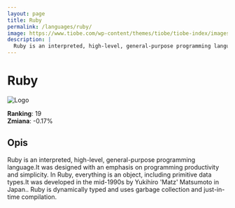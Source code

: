 ```yaml
---
layout: page
title: Ruby
permalink: /languages/ruby/
image: https://www.tiobe.com/wp-content/themes/tiobe/tiobe-index/images/Ruby.png
description: |
  Ruby is an interpreted, high-level, general-purpose programming language.It was designed with an emphasis on programming productivity and simplicity. In Ruby, everything is an object, including primitive data types.It was developed in the mid-1990s by Yukihiro 'Matz' Matsumoto in Japan.. Ruby is dynamically typed and uses garbage collection and just-in-time compilation.
---
```


# Ruby

![Logo](https://www.tiobe.com/wp-content/themes/tiobe/tiobe-index/images/Ruby.png)

**Ranking**: 19  
**Zmiana**: -0.17%    

## Opis

Ruby is an interpreted, high-level, general-purpose programming language.It was designed with an emphasis on programming productivity and simplicity. In Ruby, everything is an object, including primitive data types.It was developed in the mid-1990s by Yukihiro 'Matz' Matsumoto in Japan.. Ruby is dynamically typed and uses garbage collection and just-in-time compilation.
